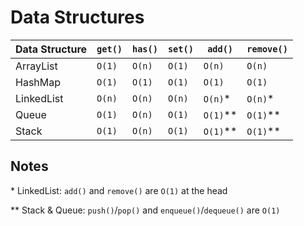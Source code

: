 # Data Structures

| Data Structure | `get()` | `has()` | `set()` | `add()`    | `remove()` |
| -------------- | ------- | ------- | ------- | ---------- | ---------- |
| ArrayList      | `O(1)`  | `O(n)`  | `O(1)`  | `O(n)`     | `O(n)`     |
| HashMap        | `O(1)`  | `O(1)`  | `O(1)`  | `O(1)`     | `O(1)`     |
| LinkedList     | `O(n)`  | `O(n)`  | `O(n)`  | `O(n)`\*   | `O(n)`\*   |
| Queue          | `O(1)`  | `O(n)`  | `O(1)`  | `O(1)`\*\* | `O(1)`\*\* |
| Stack          | `O(1)`  | `O(n)`  | `O(1)`  | `O(1)`\*\* | `O(1)`\*\* |

## Notes

\* LinkedList: `add()` and `remove()` are `O(1)` at the head

\*\* Stack & Queue: `push()`/`pop()` and `enqueue()`/`dequeue()` are `O(1)`

